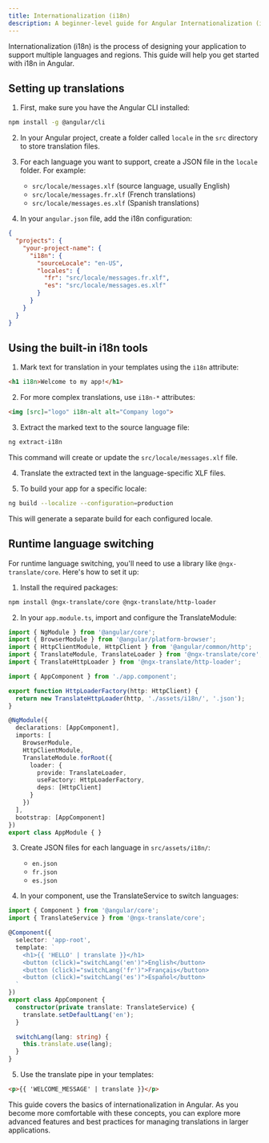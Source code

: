 ```yaml
---
title: Internationalization (i18n)
description: A beginner-level guide for Angular Internationalization (i18n)
---
```


Internationalization (i18n) is the process of designing your application to support multiple languages and regions. This guide will help you get started with i18n in Angular.

## Setting up translations

1. First, make sure you have the Angular CLI installed:

```bash
npm install -g @angular/cli
```

2. In your Angular project, create a folder called `locale` in the `src` directory to store translation files.

3. For each language you want to support, create a JSON file in the `locale` folder. For example:
   - `src/locale/messages.xlf` (source language, usually English)
   - `src/locale/messages.fr.xlf` (French translations)
   - `src/locale/messages.es.xlf` (Spanish translations)

4. In your `angular.json` file, add the i18n configuration:

```json
{
  "projects": {
    "your-project-name": {
      "i18n": {
        "sourceLocale": "en-US",
        "locales": {
          "fr": "src/locale/messages.fr.xlf",
          "es": "src/locale/messages.es.xlf"
        }
      }
    }
  }
}
```

## Using the built-in i18n tools

1. Mark text for translation in your templates using the `i18n` attribute:

```html
<h1 i18n>Welcome to my app!</h1>
```

2. For more complex translations, use `i18n-*` attributes:

```html
<img [src]="logo" i18n-alt alt="Company logo">
```

3. Extract the marked text to the source language file:

```bash
ng extract-i18n
```

This command will create or update the `src/locale/messages.xlf` file.

4. Translate the extracted text in the language-specific XLF files.

5. To build your app for a specific locale:

```bash
ng build --localize --configuration=production
```

This will generate a separate build for each configured locale.

## Runtime language switching

For runtime language switching, you'll need to use a library like `@ngx-translate/core`. Here's how to set it up:

1. Install the required packages:

```bash
npm install @ngx-translate/core @ngx-translate/http-loader
```

2. In your `app.module.ts`, import and configure the TranslateModule:

```typescript
import { NgModule } from '@angular/core';
import { BrowserModule } from '@angular/platform-browser';
import { HttpClientModule, HttpClient } from '@angular/common/http';
import { TranslateModule, TranslateLoader } from '@ngx-translate/core';
import { TranslateHttpLoader } from '@ngx-translate/http-loader';

import { AppComponent } from './app.component';

export function HttpLoaderFactory(http: HttpClient) {
  return new TranslateHttpLoader(http, './assets/i18n/', '.json');
}

@NgModule({
  declarations: [AppComponent],
  imports: [
    BrowserModule,
    HttpClientModule,
    TranslateModule.forRoot({
      loader: {
        provide: TranslateLoader,
        useFactory: HttpLoaderFactory,
        deps: [HttpClient]
      }
    })
  ],
  bootstrap: [AppComponent]
})
export class AppModule { }
```

3. Create JSON files for each language in `src/assets/i18n/`:
   - `en.json`
   - `fr.json`
   - `es.json`

4. In your component, use the TranslateService to switch languages:

```typescript
import { Component } from '@angular/core';
import { TranslateService } from '@ngx-translate/core';

@Component({
  selector: 'app-root',
  template: `
    <h1>{{ 'HELLO' | translate }}</h1>
    <button (click)="switchLang('en')">English</button>
    <button (click)="switchLang('fr')">Français</button>
    <button (click)="switchLang('es')">Español</button>
  `
})
export class AppComponent {
  constructor(private translate: TranslateService) {
    translate.setDefaultLang('en');
  }

  switchLang(lang: string) {
    this.translate.use(lang);
  }
}
```

5. Use the translate pipe in your templates:

```html
<p>{{ 'WELCOME_MESSAGE' | translate }}</p>
```

This guide covers the basics of internationalization in Angular. As you become more comfortable with these concepts, you can explore more advanced features and best practices for managing translations in larger applications.